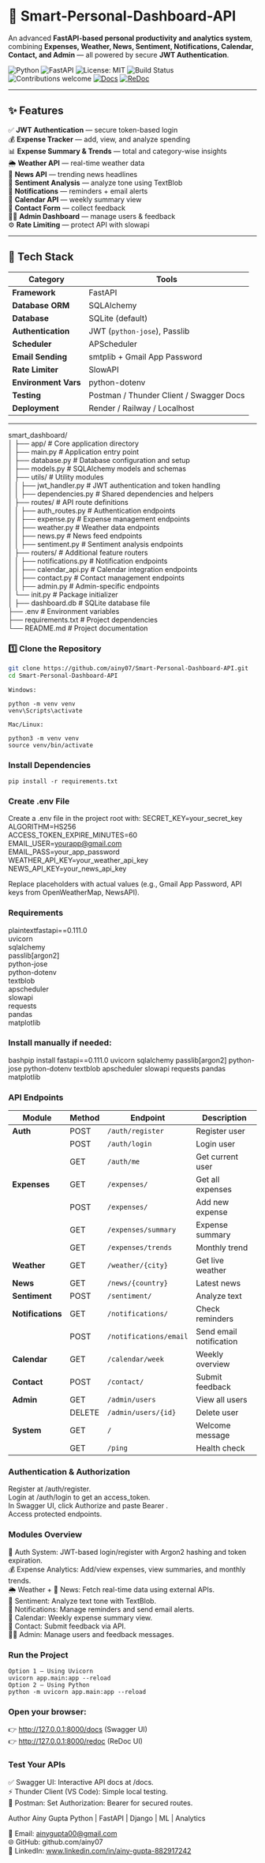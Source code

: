 # 🚀 Smart-Personal-Dashboard-API

An advanced **FastAPI-based personal productivity and analytics system**, combining **Expenses, Weather, News, Sentiment, Notifications, Calendar, Contact, and Admin** — all powered by secure **JWT Authentication**.

![Python](https://img.shields.io/badge/Python-3.10%2B-blue?logo=python)
![FastAPI](https://img.shields.io/badge/FastAPI-0.111.0-009688?logo=fastapi)
![License: MIT](https://img.shields.io/badge/License-MIT-yellow.svg)
![Build Status](https://img.shields.io/badge/Build-Passing-brightgreen)
![Contributions welcome](https://img.shields.io/badge/Contributions-welcome-orange.svg)
[![Docs](https://img.shields.io/badge/API%20Docs-Swagger%20UI-blue)](http://127.0.0.1:8000/docs)
[![ReDoc](https://img.shields.io/badge/API%20Docs-ReDoc-red)](http://127.0.0.1:8000/redoc)

---

## ✨ Features

✅ **JWT Authentication** — secure token-based login  
💰 **Expense Tracker** — add, view, and analyze spending  
📊 **Expense Summary & Trends** — total and category-wise insights  
🌦️ **Weather API** — real-time weather data  
📰 **News API** — trending news headlines  
💬 **Sentiment Analysis** — analyze tone using TextBlob  
🔔 **Notifications** — reminders + email alerts  
📅 **Calendar API** — weekly summary view  
💌 **Contact Form** — collect feedback  
👩‍💼 **Admin Dashboard** — manage users & feedback  
⚙️ **Rate Limiting** — protect API with slowapi  

---

## 🧰 Tech Stack

| Category | Tools |
|-----------|-------|
| **Framework** | FastAPI |
| **Database ORM** | SQLAlchemy |
| **Database** | SQLite (default) |
| **Authentication** | JWT (`python-jose`), Passlib |
| **Scheduler** | APScheduler |
| **Email Sending** | smtplib + Gmail App Password |
| **Rate Limiter** | SlowAPI |
| **Environment Vars** | python-dotenv |
| **Testing** | Postman / Thunder Client / Swagger Docs |
| **Deployment** | Render / Railway / Localhost |

---
smart_dashboard/  
│
├── app/                        # Core application directory  
│   ├── main.py                 # Application entry point  
│   ├── database.py             # Database configuration and setup  
│   ├── models.py               # SQLAlchemy models and schemas  
│   ├── utils/                  # Utility modules  
│   │   ├── jwt_handler.py      # JWT authentication and token handling  
│   │   ├── dependencies.py     # Shared dependencies and helpers  
│   ├── routes/                 # API route definitions  
│   │   ├── auth_routes.py      # Authentication endpoints  
│   │   ├── expense.py          # Expense management endpoints  
│   │   ├── weather.py          # Weather data endpoints  
│   │   ├── news.py             # News feed endpoints  
│   │   ├── sentiment.py        # Sentiment analysis endpoints  
│   ├── routers/                # Additional feature routers  
│   │   ├── notifications.py    # Notification endpoints  
│   │   ├── calendar_api.py     # Calendar integration endpoints  
│   │   ├── contact.py          # Contact management endpoints  
│   │   ├── admin.py            # Admin-specific endpoints  
│   └── init.py             # Package initializer  
│
├── dashboard.db                # SQLite database file  
├── .env                        # Environment variables  
├── requirements.txt            # Project dependencies  
└── README.md                   # Project documentation  


### 1️⃣ Clone the Repository
```bash
git clone https://github.com/ainy07/Smart-Personal-Dashboard-API.git  
cd Smart-Personal-Dashboard-API
```
```
Windows:

python -m venv venv  
venv\Scripts\activate
```

```
Mac/Linux:

python3 -m venv venv  
source venv/bin/activate
```
### Install Dependencies
```
pip install -r requirements.txt
```
### Create .env File
Create a .env file in the project root with:
SECRET_KEY=your_secret_key  
ALGORITHM=HS256  
ACCESS_TOKEN_EXPIRE_MINUTES=60  
EMAIL_USER=yourapp@gmail.com  
EMAIL_PASS=your_app_password  
WEATHER_API_KEY=your_weather_api_key  
NEWS_API_KEY=your_news_api_key  


Replace placeholders with actual values (e.g., Gmail App Password, API keys from OpenWeatherMap, NewsAPI).

### Requirements
plaintextfastapi==0.111.0  
uvicorn  
sqlalchemy  
passlib[argon2]  
python-jose  
python-dotenv  
textblob  
apscheduler  
slowapi  
requests  
pandas  
matplotlib  
### Install manually if needed:
bashpip install fastapi==0.111.0 uvicorn sqlalchemy passlib[argon2] python-jose python-dotenv textblob apscheduler slowapi requests pandas matplotlib
### API Endpoints

| Module            | Method | Endpoint               | Description             |
| ----------------- | ------ | ---------------------- | ----------------------- |
| **Auth**          | POST   | `/auth/register`       | Register user           |
|                   | POST   | `/auth/login`          | Login user              |
|                   | GET    | `/auth/me`             | Get current user        |
| **Expenses**      | GET    | `/expenses/`           | Get all expenses        |
|                   | POST   | `/expenses/`           | Add new expense         |
|                   | GET    | `/expenses/summary`    | Expense summary         |
|                   | GET    | `/expenses/trends`     | Monthly trend           |
| **Weather**       | GET    | `/weather/{city}`      | Get live weather        |
| **News**          | GET    | `/news/{country}`      | Latest news             |
| **Sentiment**     | POST   | `/sentiment/`          | Analyze text            |
| **Notifications** | GET    | `/notifications/`      | Check reminders         |
|                   | POST   | `/notifications/email` | Send email notification |
| **Calendar**      | GET    | `/calendar/week`       | Weekly overview         |
| **Contact**       | POST   | `/contact/`            | Submit feedback         |
| **Admin**         | GET    | `/admin/users`         | View all users          |
|                   | DELETE | `/admin/users/{id}`    | Delete user             |
| **System**        | GET    | `/`                    | Welcome message         |
|                   | GET    | `/ping`                | Health check            |

### Authentication & Authorization
Register at /auth/register.  
Login at /auth/login to get an access_token.  
In Swagger UI, click Authorize and paste Bearer <token>.  
Access protected endpoints.  

### Modules Overview

🔐 Auth System: JWT-based login/register with Argon2 hashing and token expiration.  
💰 Expense Analytics: Add/view expenses, view summaries, and monthly trends.  
🌦 Weather + 📰 News: Fetch real-time data using external APIs.  
💬 Sentiment: Analyze text tone with TextBlob.  
🔔 Notifications: Manage reminders and send email alerts.  
📅 Calendar: Weekly expense summary view.  
💌 Contact: Submit feedback via API.  
👩‍💼 Admin: Manage users and feedback messages.  

### Run the Project
```
Option 1 — Using Uvicorn
uvicorn app.main:app --reload
Option 2 — Using Python
python -m uvicorn app.main:app --reload
```
### Open your browser:

👉 http://127.0.0.1:8000/docs (Swagger UI)  
👉 http://127.0.0.1:8000/redoc (ReDoc UI)

### Test Your APIs

✅ Swagger UI: Interactive API docs at /docs.  
⚡ Thunder Client (VS Code): Simple local testing.  
🧰 Postman: Set Authorization: Bearer <token> for secured routes.

Author
Ainy Gupta
Python | FastAPI | Django | ML | Analytics

📧 Email: ainygupta00@gmail.com  
🌐 GitHub: github.com/ainy07  
💼 LinkedIn: www.linkedin.com/in/ainy-gupta-882917242

